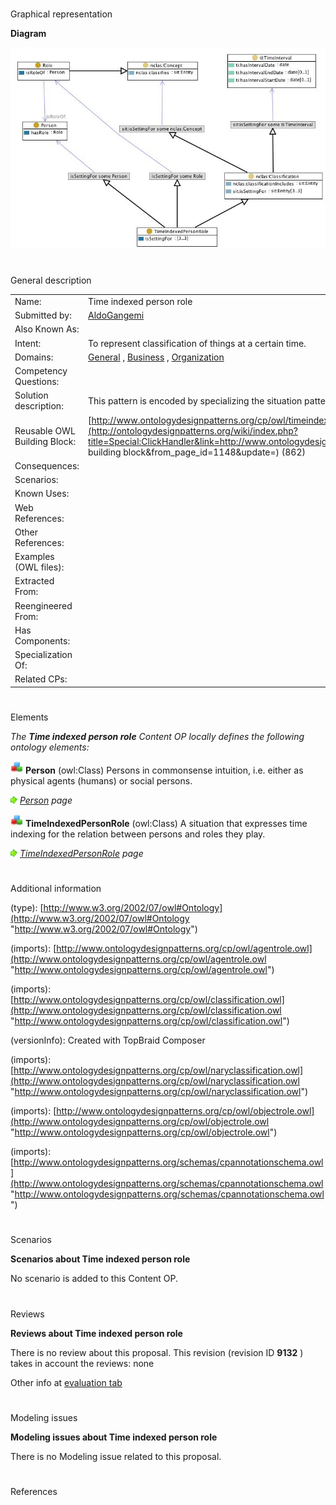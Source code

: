 # 

 Graphical representation



__Diagram__ 





[![Image:Timeindexedpersonrole.jpg](public/images/d/d2/Timeindexedpersonrole.jpg)](../Image/Timeindexedpersonrole.jpg "Image:Timeindexedpersonrole.jpg")





# 

 General description




|  |  |
| --- | --- |
|  Name:  |  Time indexed person role  |
|  Submitted by:  | [AldoGangemi](../User/AldoGangemi "User:AldoGangemi")  |
|  Also Known As:  |  |
|  Intent:  |  To represent classification of things at a certain time.  |
|  Domains:  | [General](../Community/General "Community:General")  , [Business](../Community/Business "Community:Business")  , [Organization](../Community/Organization "Community:Organization")  |
|  Competency Questions:  |  |
|  Solution description:  |  This pattern is encoded by specializing the situation pattern and composing it with the agent role pattern.  |
|  Reusable OWL Building Block:  | [http://www.ontologydesignpatterns.org/cp/owl/timeindexedpersonrole.owl](http://ontologydesignpatterns.org/wiki/index.php?title=Special:ClickHandler&link=http://www.ontologydesignpatterns.org/cp/owl/timeindexedpersonrole.owl&message=OWL building block&from_page_id=1148&update=)  (862)  |
|  Consequences:  |  |
|  Scenarios:  |  |
|  Known Uses:  |  |
|  Web References:  |  |
|  Other References:  |  |
|  Examples (OWL files):  |  |
|  Extracted From:  |  |
|  Reengineered From:  |  |
|  Has Components:  |  |
|  Specialization Of:  |  |
|  Related CPs:  |  |



  





# 

 Elements



_The
 __Time indexed person role__ 
 Content OP locally defines the following ontology elements:_ 





[![Class](public/images/thumb/2/27/Class.gif/20px-Class.gif)](../Image/Class.gif "Class")
__Person__ 
 (owl:Class) Persons in commonsense intuition, i.e. either as physical agents (humans) or social persons.
 
[![](public/images/thumb/8/87/ArrowRight.gif/11px-ArrowRight.gif)](../Image/ArrowRight.gif "ArrowRight.gif")
_[Person](../Submissions/Time_indexed_person_role/Person "Submissions:Time indexed person role/Person") 
 page_ 



[![Class](public/images/thumb/2/27/Class.gif/20px-Class.gif)](../Image/Class.gif "Class")
__TimeIndexedPersonRole__ 
 (owl:Class) A situation that expresses time indexing for the relation between persons and roles they play.
 
[![](public/images/thumb/8/87/ArrowRight.gif/11px-ArrowRight.gif)](../Image/ArrowRight.gif "ArrowRight.gif")
_[TimeIndexedPersonRole](../Submissions/Time_indexed_person_role/TimeIndexedPersonRole "Submissions:Time indexed person role/TimeIndexedPersonRole") 
 page_ 


# 

 Additional information



 (type):
 [http://www.w3.org/2002/07/owl#Ontology](http://www.w3.org/2002/07/owl#Ontology "http://www.w3.org/2002/07/owl#Ontology") 




 (imports):
 [http://www.ontologydesignpatterns.org/cp/owl/agentrole.owl](http://www.ontologydesignpatterns.org/cp/owl/agentrole.owl "http://www.ontologydesignpatterns.org/cp/owl/agentrole.owl") 




 (imports):
 [http://www.ontologydesignpatterns.org/cp/owl/classification.owl](http://www.ontologydesignpatterns.org/cp/owl/classification.owl "http://www.ontologydesignpatterns.org/cp/owl/classification.owl") 




 (versionInfo): Created with TopBraid Composer
 



 (imports):
 [http://www.ontologydesignpatterns.org/cp/owl/naryclassification.owl](http://www.ontologydesignpatterns.org/cp/owl/naryclassification.owl "http://www.ontologydesignpatterns.org/cp/owl/naryclassification.owl") 




 (imports):
 [http://www.ontologydesignpatterns.org/cp/owl/objectrole.owl](http://www.ontologydesignpatterns.org/cp/owl/objectrole.owl "http://www.ontologydesignpatterns.org/cp/owl/objectrole.owl") 




 (imports):
 [http://www.ontologydesignpatterns.org/schemas/cpannotationschema.owl](http://www.ontologydesignpatterns.org/schemas/cpannotationschema.owl "http://www.ontologydesignpatterns.org/schemas/cpannotationschema.owl") 




# 

 Scenarios




__Scenarios about Time indexed person role__ 


 No scenario is added to this Content OP.
 




# 

 Reviews




__Reviews about Time indexed person role__ 


 There is no review about this proposal.
This revision (revision ID
 __9132__ 
 ) takes in account the reviews: none
 



 Other info at
 [evaluation tab](http://ontologydesignpatterns.org/wiki/index.php?title=Submissions:Time_indexed_person_role&action=evaluation "http://ontologydesignpatterns.org/wiki/index.php?title=Submissions:Time_indexed_person_role&action=evaluation") 





  





# 

 Modeling issues




__Modeling issues about Time indexed person role__ 


 There is no Modeling issue related to this proposal.
 




  





# 

 References